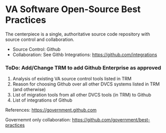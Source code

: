 # VA Software Open-Source Best Practices

The centerpiece is a single, authoritative source code repository with source control and collaboration.

* Source Control: Github
* Collaboration:  See Githb Integrations:  https://github.com/integrations



### ToDo: Add/Change TRM to add Github Enterprise as approved
1. Analysis of existing VA source control tools listed in TRM
2. Reason for choosing Github over all other DVCS systems listed in TRM (and otherwise)
3. List of migration tools  from all other DVCS tools (in TRM)  to Github
4. List of integrations of Github


References:
https://government.github.com

Governemnt only collaboration:
https://github.com/government/best-practices

